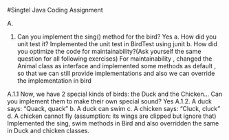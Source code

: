 #Singtel Java Coding Assignment 

A.
1. Can you implement the sing() method for the bird?
    Yes
a. How did you unit test it? 
    Implemented the unit test in BirdTest using junit
b. How did you optimize the code for maintainability?(Ask yourself the same question for all following exercises)
    For maintainability , changed the Animal class as interface and implemented some methods as default , so that we can still provide implementations and also we can override the implementation in bird 

A.1.1
Now, we have 2 special kinds of birds: the Duck and the Chicken... Can you implement them to make their own special sound?
    Yes
A.1.2. 
A duck says: “Quack, quack” b. A duck can swim c. A chicken says: “Cluck, cluck” d. A chicken cannot fly (assumption: its wings are clipped but ignore that)
    Implemented the sing, swim methods in Bird and also overridden the same in Duck and chicken classes. 
